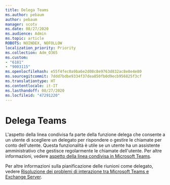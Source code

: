 ```yaml
---
title: Delega Teams
ms.author: pebaum
author: pebaum
manager: scotv
ms.date: 08/27/2020
ms.audience: Admin
ms.topic: article
ROBOTS: NOINDEX, NOFOLLOW
localization_priority: Priority
ms.collection: Adm_O365
ms.custom:
- "6181"
- "9003115"
ms.openlocfilehash: e55f4fec0a9ba6e2d08c8e9763d832ac8e8e4e80
ms.sourcegitcommit: 7ddd7bdbe9334f37dea850fb0d9ecb956825f3cf
ms.translationtype: HT
ms.contentlocale: it-IT
ms.lasthandoff: 08/27/2020
ms.locfileid: "47291220"
---
```

# <a name="teams-delegation"></a>Delega Teams

L'aspetto della linea condivisa fa parte della funzione delega che consente a un utente di scegliere un delegato per rispondere o gestire le chiamate per conto dell'utente. Questa funzionalità è utile se un utente ha un assistente amministrativo che gestisce regolarmente le chiamate dell'utente. Per altre informazioni, vedere [aspetto della linea condivisa in Microsoft Teams](https://docs.microsoft.com/microsoftteams/shared-line-appearance). 

Per altre informazioni sulla pianificazione delle riunioni come delegato, vedere [Risoluzione dei problemi di interazione tra Microsoft Teams e Exchange Server](https://docs.microsoft.com/microsoftteams/troubleshoot/known-issues/teams-exchange-interaction-issue).